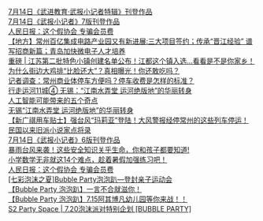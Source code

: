   
[7月14日《武进教育·武报小记者特辑》刊登作品](http://www.dianyue.me/archives/435/600fjnsmo6zak3n3/)  
[7月14日《武报小记者》7版刊登作品](http://www.dianyue.me/archives/435/e3f234dqeqs0bslu/)  
[人民日报：这个假协会 专骗会员费](http://www.dianyue.me/archives/211/1gdmjbtzyanj3ghm/)  
[【地方】常州百亿集成电路产业园又有新进展:三大项目签约；传承“晋江经验” 谱写招商新篇；青岛加快微电子人才培养](http://www.dianyue.me/archives/874/reyjoycdi3rzibqx/)  
[重磅 | 江苏第二批特色小镇创建名单公布！江都这个镇入选…看看是不是你家乡！](http://www.dianyue.me/archives/266/imyltuxxsw6296yn/)  
[为什么街边大鸡排“比脸还大”？真相曝光！你还敢吃吗？](http://www.dianyue.me/archives/064/5t319zzle44wszt3/)  
[记者调查：常州商业体停车方便吗？停车收费是怎样的标准？](http://www.dianyue.me/archives/409/j79sg3fs48sb0u68/)  
[行走运河11城④ 无锡：“江南水弄堂 运河绝版地”的华丽转身](http://www.dianyue.me/archives/204/2e1uq4x1a1kyxa3s/)  
[人工智能可能带来的五个奇点](http://www.dianyue.me/archives/743/tuikbg1qe5d6ki74/)  
[无锡“江南水弄堂 运河绝版地”的华丽转身](http://www.dianyue.me/archives/769/yllhp0dbgo91xzib/)  
[【新广祺用车贴士】强台风“玛莉亚”登陆！大风警报经停常州的这些列车停运！](http://www.dianyue.me/archives/162/85pglfzbyrzt3ned/)  
[民国以来旧派小说家点将录](http://www.dianyue.me/archives/948/8uh5wkdx9pai64dr/)  
[7月14日《武报小记者》6版刊登作品](http://www.dianyue.me/archives/435/ug8zgxaykld9w78s/)  
[暴雨台风来袭！这些安全知识关乎生命，你和孩子都要知道!](http://www.dianyue.me/archives/424/p43t6sz718ujw9im/)  
[小学数学无非就这14个难点，趁着暑假加强练习吧！](http://www.dianyue.me/archives/424/kc447c0ypjm3klpy/)  
[人民日报：这个假协会 专骗会员费](http://www.dianyue.me/archives/927/b0tuwuob1d1mzc5p/)  
[[七彩泡沫之夏]Bubble Party泡泡趴—登封亲子运动会](http://www.dianyue.me/archives/098/z0s4ds4nz2cacx51/)  
[【Bubble Party 泡泡趴】一言不合就滋你！](http://www.dianyue.me/archives/282/5lu272s3fnbw12wg/)  
[【Bubble Party 泡泡趴】7.15阿其博凡幼儿园等你来战！！](http://www.dianyue.me/archives/246/ejxvhy1jliccn0jw/)  
[S2 Party Space | 7.20泡沫派对特别企划 [BUBBLE PARTY]](http://www.dianyue.me/archives/871/2074k7yyrl37qwim/)